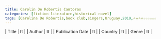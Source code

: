 ```yaml
---
title: Carolin De Robertis Cantoras
categories: [fiction literature,historical novel]
tags: [Carolina De Robertis,book club,singers,Uruguay,2019,⭐⭐⭐⭐☆☆☆☆☆☆ 4/10,lesbian,novel,story]
---
```

        
| Title | tt |
| Author | tt  |
| Publication Date | tt   |
| Country | tt |
| Genre | tt  |
        